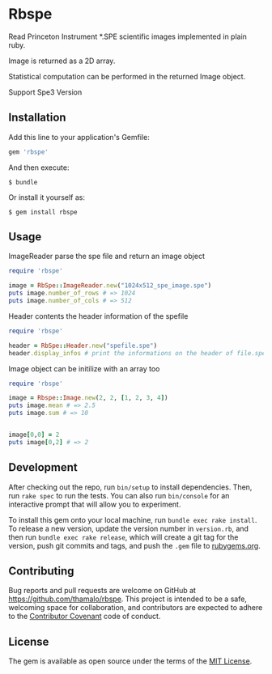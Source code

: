 # Rbspe

Read Princeton Instrument *.SPE scientific images implemented in plain ruby.

Image is returned as a 2D array. 

Statistical computation can be performed in the returned Image object. 

Support Spe3 Version


## Installation

Add this line to your application's Gemfile:

```ruby
gem 'rbspe'
```

And then execute:

    $ bundle

Or install it yourself as:

    $ gem install rbspe

## Usage

ImageReader parse the spe file and return an image object

```ruby
require 'rbspe'

image = RbSpe::ImageReader.new("1024x512_spe_image.spe")
puts image.number_of_rows # => 1024
puts image.number_of_cols # => 512
```

Header contents the header information of the spefile

```ruby
require 'rbspe'

header = RbSpe::Header.new("spefile.spe")
header.display_infos # print the informations on the header of file.spe
``` 
Image object can be initilize with an array too

```ruby
require 'rbspe'

image = Rbspe::Image.new(2, 2, [1, 2, 3, 4])
puts image.mean # => 2.5
puts image.sum # => 10


image[0,0] = 2
puts image[0,2] # => 2
```


## Development

After checking out the repo, run `bin/setup` to install dependencies. Then, run `rake spec` to run the tests. You can also run `bin/console` for an interactive prompt that will allow you to experiment.

To install this gem onto your local machine, run `bundle exec rake install`. To release a new version, update the version number in `version.rb`, and then run `bundle exec rake release`, which will create a git tag for the version, push git commits and tags, and push the `.gem` file to [rubygems.org](https://rubygems.org).

## Contributing

Bug reports and pull requests are welcome on GitHub at https://github.com/thamalo/rbspe. This project is intended to be a safe, welcoming space for collaboration, and contributors are expected to adhere to the [Contributor Covenant](http://contributor-covenant.org) code of conduct.


## License

The gem is available as open source under the terms of the [MIT License](http://opensource.org/licenses/MIT).

